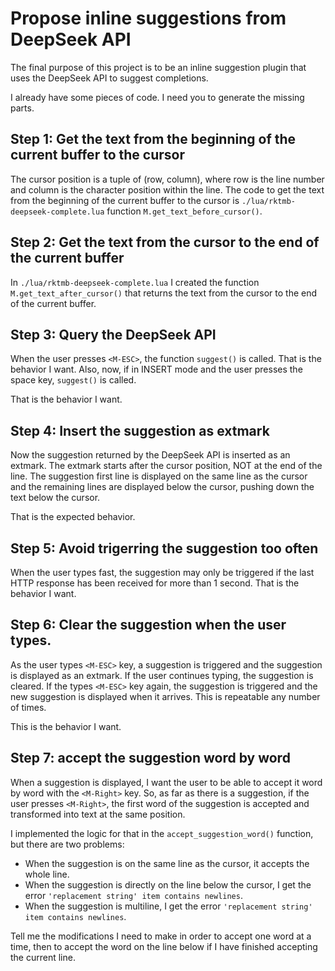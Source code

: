 # Propose inline suggestions from DeepSeek API

The final purpose of this project is to be an inline suggestion plugin that uses the DeepSeek API to suggest completions.

I already have some pieces of code.
I need you to generate the missing parts.

## Step 1: Get the text from the beginning of the current buffer to the cursor

The cursor position is a tuple of (row, column), where row is the line number and column is the character position within the line.
The code to get the text from the beginning of the current buffer to the cursor is `./lua/rktmb-deepseek-complete.lua` function `M.get_text_before_cursor()`.

## Step 2: Get the text from the cursor to the end of the current buffer

In `./lua/rktmb-deepseek-complete.lua` I created the function `M.get_text_after_cursor()` 
that returns the text from the cursor to the end of the current buffer.

## Step 3: Query the DeepSeek API

When the user presses `<M-ESC>`, the function `suggest()` is called. That is the behavior I want.
Also, now, if in INSERT mode and the user presses the space key, `suggest()` is called.

That is the behavior I want.

## Step 4: Insert the suggestion as extmark

Now the suggestion returned by the DeepSeek API is inserted as an extmark.
The extmark starts after the cursor position, NOT at the end of the line.
The suggestion first line is displayed on the same line as the cursor and the remaining lines are displayed below the cursor, 
pushing down the text below the cursor.

That is the expected behavior.

## Step 5: Avoid trigerring the suggestion too often

When the user types fast, the suggestion may only be triggered if the last HTTP response has been received for more than 1 second.
That is the behavior I want.

## Step 6: Clear the suggestion when the user types.

As the user types `<M-ESC>` key, a suggestion is triggered and the suggestion is displayed as an extmark.
If the user continues typing, the suggestion is cleared.
If the types `<M-ESC>` key again, the suggestion is triggered and the new suggestion is displayed when it arrives.
This is repeatable any number of times.

This is the behavior I want.

## Step 7: accept the suggestion word by word

When a suggestion is displayed, I want the user to be able to accept it word by word with the `<M-Right>` key.
So, as far as there is a suggestion, if the user presses `<M-Right>`, 
the first word of the suggestion is accepted and transformed into text at the same position.

I implemented the logic for that in the `accept_suggestion_word()` function, but there are two problems:
- When the suggestion is on the same line as the cursor, it accepts the whole line.
- When the suggestion is directly on the line below the cursor, I get the error `'replacement string' item contains newlines`.
- When the suggestion is multiline, I get the error `'replacement string' item contains newlines`.

Tell me the modifications I need to make in order to accept one word at a time, then to accept the word on the line below if I have finished accepting the current line.

